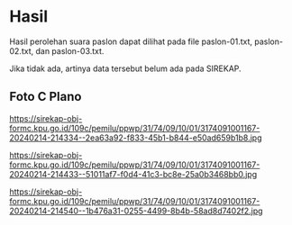 # Hasil

Hasil perolehan suara paslon dapat dilihat pada file paslon-01.txt, paslon-02.txt, dan paslon-03.txt.

Jika tidak ada, artinya data tersebut belum ada pada SIREKAP.

## Foto C Plano

https://sirekap-obj-formc.kpu.go.id/109c/pemilu/ppwp/31/74/09/10/01/3174091001167-20240214-214334--2ea63a92-f833-45b1-b844-e50ad659b1b8.jpg

https://sirekap-obj-formc.kpu.go.id/109c/pemilu/ppwp/31/74/09/10/01/3174091001167-20240214-214433--51011af7-f0d4-41c3-bc8e-25a0b3468bb0.jpg

https://sirekap-obj-formc.kpu.go.id/109c/pemilu/ppwp/31/74/09/10/01/3174091001167-20240214-214540--1b476a31-0255-4499-8b4b-58ad8d7402f2.jpg
